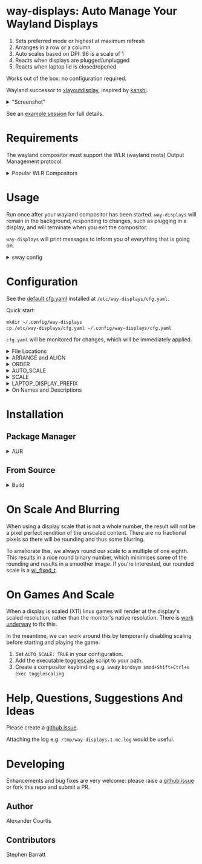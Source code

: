 # way-displays: Auto Manage Your Wayland Displays

1. Sets preferred mode or highest at maximum refresh
1. Arranges in a row or a column
1. Auto scales based on DPI: 96 is a scale of 1
1. Reacts when displays are plugged/unplugged
1. Reacts when laptop lid is closed/opened

Works out of the box: no configuration required.

Wayland successor to [xlayoutdisplay](https://github.com/alex-courtis/xlayoutdisplay), inspired by [kanshi](https://sr.ht/~emersion/kanshi/).

<details><summary>"Screenshot"</summary><br>

![layouts](doc/layouts.png)

</details>

See an [example session](doc/example-session.md) for full details.

# Requirements

The wayland compositor must support the WLR (wayland roots) Output Management protocol.

<details><summary>Popular WLR Compositors</summary><br>

* [sway](https://swaywm.org/)
* [hikari](https://hikari.acmelabs.space)
* [Way Cooler](http://way-cooler.org/)
* [Wayfire](https://github.com/WayfireWM/wayfire)
</details>

# Usage

Run once after your wayland compositor has been started. `way-displays` will remain in the background, responding to changes, such as plugging in a display, and will terminate when you exit the compositor.

`way-displays` will print messages to inform you of everything that is going on.

<details><summary>sway config</summary><br>

[sway](https://swaywm.org/) will start way-displays once on startup via the `exec` command. See `man 5 sway`.

Remove any `output` commands from your sway config file and add the following:
```
exec way-displays > /tmp/way-displays.${XDG_VTNR}.${USER}.log 2>&1
```

Look at `/tmp/way-displays.1.me.log` to see what has been going on.

</details>

# Configuration

See the [default cfg.yaml](cfg.yaml) installed at `/etc/way-displays/cfg.yaml`.

Quick start:
```
mkdir ~/.config/way-displays
cp /etc/way-displays/cfg.yaml ~/.config/way-displays/cfg.yaml
```

`cfg.yaml` will be monitored for changes, which will be immediately applied.

<details><summary>File Locations</summary><br>

The following are used, in order:
* `$XDG_CONFIG_HOME/way-displays/cfg.yaml`
* `$HOME/.config/way-displays/cfg.yaml`
* `/usr/local/etc/way-displays/cfg.yaml`
* `/etc/way-displays/cfg.yaml`

</details>

<details><summary>ARRANGE and ALIGN</summary><br>

The default is to arrange in a row, aligned at the top of the displays. This is very configurable:

![layouts](doc/layouts.png)

`ARRANGE` may be a `ROW` (left to right) or a `COLUMN` (top to bottom).

`ALIGN` for a `ROW` may be `TOP`, `MIDDLE`, `BOTTOM`.

`ALIGN` for a `COLUMN` may be `LEFT`, `MIDDLE`, `RIGHT`.

Layout to suit you e.g. top to bottom, aligned in the centre:
```yaml
# Arrange displays in a ROW (default, left to right) or a COLUMN (top to bottom)
ARRANGE: COLUMN

# Align ROWs at the TOP (default), MIDDLE or BOTTOM
# Align COLUMNs at the LEFT (default), MIDDLE or RIGHT
ALIGN: MIDDLE
```

</details>

<details><summary>ORDER</summary><br>

The default `ROW` (left to right) or `COLUMN` (top to bottom) `ORDER` is simply the order in which the displays are discovered.

Define your own e.g.:
```yaml
ORDER:
    - 'DP-2'
    - 'Monitor Maker ABC123'
```

</details>

<details><summary>AUTO_SCALE</summary><br>

The default is to scale each display by DPI.

This may be disabled and scale 1 will be used, unless a `SCALE` has been specified.

```yaml
AUTO_SCALE: false
```

</details>

<details><summary>SCALE</summary><br>

Auto scale may be overridden with custom scales for each display e.g.
```yaml
SCALE:
    - NAME_DESC: 'Monitor Maker ABC123'
      SCALE: 1.75
```

</details>

<details><summary>LAPTOP_DISPLAY_PREFIX</summary><br>

Laptop displays usually start with `eDP` e.g. `eDP-1`. This may be overridden if your laptop is different e.g.:
```yaml
LAPTOP_DISPLAY_PREFIX: 'eDPP'
```

</details>

<details><summary>On Names and Descriptions</summary><br>
You can configure displays by name or description. You can find these by looking at the logs e.g.

```
DP-3 Arrived:
    name:     'DP-3'
    desc:     'Unknown Monitor Maker ABC123 (DP-3 via HDMI)'
```

It is recommended to use the description rather than the name, as the name may change over time and will most likely be different on different PCs.

The description does contain information about how it is connected, so strip that out. In the above example, you would use the description `Monitor Maker ABC123`.

</details>

# Installation

## Package Manager

<details><summary>AUR</summary><br>

[way-displays](https://aur.archlinux.org/packages/way-displays/)

Install with your favourite AUR package manager e.g. `pacaur -S way-displays`
</details>

## From Source

<details><summary>Build</summary>

### Dependencies
* gcc
* wayland
* wayland-protocols
* wlroots
* libinput
* yaml-cpp

Most will be available if you are running a wlroots based compositor like sway.

yaml-cpp will need to be installed via your distribution's package manager.

### Build

```
git clone git@github.com:alex-courtis/way-displays.git
cd way-displays
make
```

### Install / Uninstall

```
sudo make install
sudo make uninstall
```
</details>

# On Scale And Blurring

When using a display scale that is not a whole number, the result will not be a pixel perfect rendition of the unscaled content. There are no fractional pixels so there will be rounding and thus some blurring.

To ameliorate this, we always round our scale to a multiple of one eighth. This results in a nice round binary number, which minimises some of the rounding and results in a smoother image. If you're interested, our rounded scale is a [wl_fixed_t](https://wayland.freedesktop.org/docs/html/apb.html).

# On Games And Scale

When a display is scaled (X11) linux games will render at the display's scaled resolution, rather than the monitor's native resolution. There is [work underway](https://gitlab.freedesktop.org/wlroots/wlroots/-/issues/2125) to fix this.

In the meantime, we can work around this by temporarily disabling scaling before starting and playing the game.

1. Set `AUTO_SCALE: TRUE` in your configuration.
1. Add the executable [togglescale](https://github.com/alex-courtis/arch/blob/master/bin/togglescaling) script to your path.
1. Create a compositor keybinding e.g. sway `bindsym $mod+Shift+Ctrl+s exec togglescaling`

# Help, Questions, Suggestions And Ideas

Please create a [github issue](https://github.com/alex-courtis/way-displays/issues).

Attaching the log e.g. `/tmp/way-displays.1.me.log` would be useful.

# Developing

Enhancements and bug fixes are very welcome: please raise a [github issue](https://github.com/alex-courtis/way-displays/issues) or fork this repo and submit a PR.

## Author

Alexander Courtis

## Contributors

Stephen Barratt
